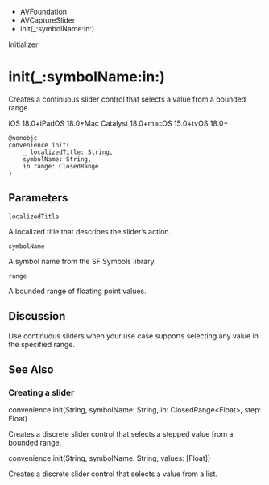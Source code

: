 

- AVFoundation
- AVCaptureSlider
-  init(\_:symbolName:in:) 

Initializer

# init(\_:symbolName:in:)

Creates a continuous slider control that selects a value from a bounded range.

iOS 18.0+iPadOS 18.0+Mac Catalyst 18.0+macOS 15.0+tvOS 18.0+

``` source
@nonobjc
convenience init(
    _ localizedTitle: String,
    symbolName: String,
    in range: ClosedRange
)
```

## Parameters 

`localizedTitle`  

A localized title that describes the slider’s action.

`symbolName`  

A symbol name from the SF Symbols library.

`range`  

A bounded range of floating point values.

## Discussion

Use continuous sliders when your use case supports selecting any value in the specified range.

## See Also

### Creating a slider

convenience init(String, symbolName: String, in: ClosedRange&lt;Float>, step: Float)

Creates a discrete slider control that selects a stepped value from a bounded range.

convenience init(String, symbolName: String, values: [Float])

Creates a discrete slider control that selects a value from a list.

